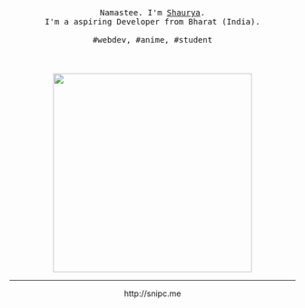 <p align="center">
  <br>
  <br>
  <br>
  <samp>Namastee. I'm <a href="https://github.com/realsnipc">Shaurya</a>.<br> I'm a aspiring Developer from Bharat (India).<br><br>#webdev, #anime, #student</samp>
  <br>
  <br>
  <br>
  <br>
<!--   <img src="preview.gif" width="350"/> -->
  <img src="https://i.gifer.com/2iFb.gif" width="350" />
</p>

------------
<p align="center">http://snipc.me</p>
